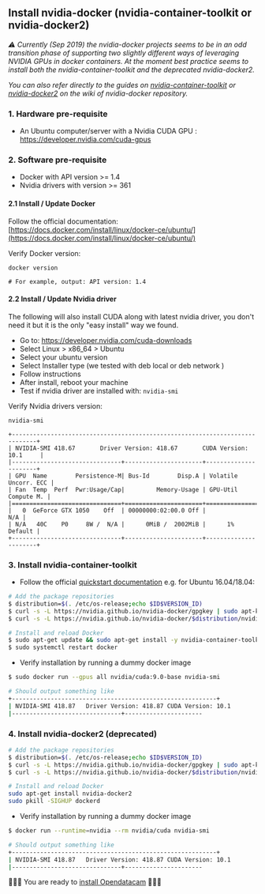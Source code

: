 
## Install nvidia-docker (nvidia-container-toolkit or nvidia-docker2)

_⚠️ Currently (Sep 2019) the nvidia-docker projects seems to be in an odd transition phase of supporting two slightly different ways of leveraging NVIDIA GPUs in docker containers. At the moment best practice seems to install both the nvidia-container-toolkit and the deprecated nvidia-docker2._

_You can also refer directly to the guides on [nvidia-container-toolkit](https://github.com/NVIDIA/nvidia-docker/wiki/Installation-(Native-GPU-Support)) or [nvidia-docker2](https://github.com/NVIDIA/nvidia-docker/wiki/Installation-(version-2.0)) on the wiki of nvidia-docker repository._


### 1. Hardware pre-requisite 

- An Ubuntu computer/server with a Nvidia CUDA GPU : https://developer.nvidia.com/cuda-gpus


### 2. Software pre-requisite 

- Docker with API version >= 1.4
- Nvidia drivers with version >= 361


#### 2.1 Install / Update Docker

Follow the official documentation: [https://docs.docker.com/install/linux/docker-ce/ubuntu/](https://docs.docker.com/install/linux/docker-ce/ubuntu/)

Verify Docker version:

```
docker version

# For example, output: API version: 1.4
```


#### 2.2 Install / Update Nvidia driver

The following will also install CUDA along with latest nvidia driver, you don't need it but it is the only "easy install" way we found.

- Go to: https://developer.nvidia.com/cuda-downloads
- Select Linux > x86_64 > Ubuntu
- Select your ubuntu version
- Select Installer type (we tested with deb local or deb network )
- Follow instructions
- After install, reboot your machine
- Test if nvidia driver are installed with: `nvidia-smi`


Verify Nvidia drivers version:

```
nvidia-smi

+-----------------------------------------------------------------------------+
| NVIDIA-SMI 418.67       Driver Version: 418.67       CUDA Version: 10.1     |
|-------------------------------+----------------------+----------------------+
| GPU  Name        Persistence-M| Bus-Id        Disp.A | Volatile Uncorr. ECC |
| Fan  Temp  Perf  Pwr:Usage/Cap|         Memory-Usage | GPU-Util  Compute M. |
|===============================+======================+======================|
|   0  GeForce GTX 1050    Off  | 00000000:02:00.0 Off |                  N/A |
| N/A   40C    P0     8W /  N/A |      0MiB /  2002MiB |      1%      Default |
+-------------------------------+----------------------+----------------------+
```

### 3. Install nvidia-container-toolkit

- Follow the official [quickstart documentation](https://github.com/NVIDIA/nvidia-docker#quickstart) e.g. for Ubuntu 16.04/18.04:

```bash
# Add the package repositories
$ distribution=$(. /etc/os-release;echo $ID$VERSION_ID)
$ curl -s -L https://nvidia.github.io/nvidia-docker/gpgkey | sudo apt-key add -
$ curl -s -L https://nvidia.github.io/nvidia-docker/$distribution/nvidia-docker.list | sudo tee /etc/apt/sources.list.d/nvidia-docker.list

# Install and reload Docker
$ sudo apt-get update && sudo apt-get install -y nvidia-container-toolkit
$ sudo systemctl restart docker
```

- Verify installation by running a dummy docker image

```bash
$ sudo docker run --gpus all nvidia/cuda:9.0-base nvidia-smi

# Should output something like
+----------------------------------------------------------+
| NVIDIA-SMI 418.87   Driver Version: 418.87 CUDA Version: 10.1
|-------------------------------+----------------------
```

### 4. Install nvidia-docker2 (deprecated)

```bash
# Add the package repositories
$ distribution=$(. /etc/os-release;echo $ID$VERSION_ID)
$ curl -s -L https://nvidia.github.io/nvidia-docker/gpgkey | sudo apt-key add -
$ curl -s -L https://nvidia.github.io/nvidia-docker/$distribution/nvidia-docker.list | sudo tee /etc/apt/sources.list.d/nvidia-docker.list

# Install and reload Docker
sudo apt-get install nvidia-docker2
sudo pkill -SIGHUP dockerd
```

- Verify installation by running a dummy docker image

```bash
$ docker run --runtime=nvidia --rm nvidia/cuda nvidia-smi

# Should output something like
+----------------------------------------------------------+
| NVIDIA-SMI 418.87   Driver Version: 418.87 CUDA Version: 10.1
|-------------------------------+----------------------
```


🎉🎉🎉 You are ready to [install Opendatacam](../../README.md#2-install-and-start-opendatacam-3-min-) 🎉🎉🎉

